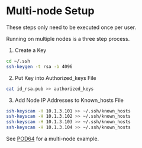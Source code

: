 # Multi-node Setup

These steps only need to be executed once per user.

Running on multiple nodes is a three step process.

1. Create a Key

```bash
cd ~/.ssh
ssh-keygen -t rsa -b 4096
```

2. Put Key into Authorized_keys File

```bash
cat id_rsa.pub >> authorized_keys
```

3. Add Node IP Addresses to Known_hosts File

```bash
ssh-keyscan -H 10.1.3.101 >> ~/.ssh/known_hosts
ssh-keyscan -H 10.1.3.102 >> ~/.ssh/known_hosts
ssh-keyscan -H 10.1.3.103 >> ~/.ssh/known_hosts
ssh-keyscan -H 10.1.3.104 >> ~/.ssh/known_hosts
```

See [POD64](Example-Programs.md#pod64) for a multi-node example.
